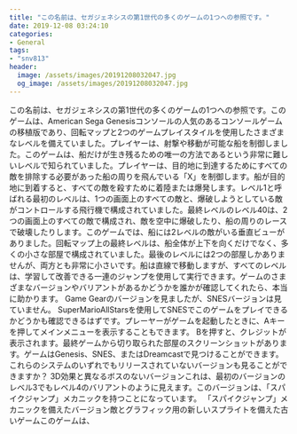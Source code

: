 ```yaml
---
title: "この名前は、セガジェネシスの第1世代の多くのゲームの1つへの参照です。"
date: 2019-12-08 03:24:10
categories:
- General
tags:
- "snv813"
header:
  image: /assets/images/20191208032047.jpg
  og_image: /assets/images/20191208032047.jpg
---
```


この名前は、セガジェネシスの第1世代の多くのゲームの1つへの参照です。このゲームは、American Sega Genesisコンソールの人気のあるコンソールゲームの移植版であり、回転マップと2つのゲームプレイスタイルを使用したさまざまなレベルを備えていました。プレイヤーは、射撃や移動が可能な船を制御しました。このゲームは、船だけが生き残るための唯一の方法であるという非常に難しいレベルで知られていました。プレイヤーは、目的地に到達するためにすべての敵を排除する必要があった船の周りを飛んでいる「X」を制御します。船が目的地に到着すると、すべての敵を殺すために着陸または爆発します。レベル1と呼ばれる最初のレベルは、1つの画面上のすべての敵と、爆破しようとしている敵がコントロールする飛行機で構成されていました。最終レベルのレベル40は、2つの画面上のすべての敵で構成され、敵を空中に爆破したり、船の周りのレースで破壊したりします。このゲームでは、船には2レベルの敵がいる垂直ビューがありました。回転マップ上の最終レベルは、船全体が上下を向くだけでなく、多くの小さな部屋で構成されていました。最後のレベルには2つの部屋しかありませんが、両方とも非常に小さいです。船は直線で移動しますが、すべてのレベルは、学習して改善できる一連のジャンプを使用して実行できます。ゲームのさまざまなバージョンやバリアントがあるかどうかを誰かが確認してくれたら、本当に助かります。 Game Gearのバージョンを見ましたが、SNESバージョンは見ていません。 SuperMarioAllStarsを使用してSNESでこのゲームをプレイできるかどうかも確認できるはずです。プレーヤーがゲームを起動したときに、Aキーを押してメインメニューを表示することもできます。 Bを押すと、クレジットが表示されます。最終ゲームから切り取られた部屋のスクリーンショットがあります。ゲームはGenesis、SNES、またはDreamcastで見つけることができます。これらのシステムのいずれでもリリースされていないバージョンも見ることができますか？ 3D効果と異なるボスのないバージョンこれは、最初のバージョンのレベル3でもレベル4のバリアントのように見えます。このバージョンは、「スパイクジャンプ」メカニックを持つことになっています。 「スパイクジャンプ」メカニックを備えたバージョン敵とグラフィック用の新しいスプライトを備えた古いゲームこのゲームは、

